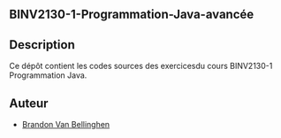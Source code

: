 ## BINV2130-1-Programmation-Java-avancée
## Description
Ce dépôt contient les codes sources des exercicesdu cours BINV2130-1 Programmation Java.
## Auteur
- [Brandon Van Bellinghen](https://github.com/BrandonVB11/)

